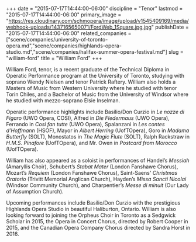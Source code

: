 +++
date = "2015-07-17T14:44:00-06:00"
discipline = "Tenor"
lastmod = "2015-07-17T14:44:00-06:00"
primary_image = "https://res.cloudinary.com/schmopera/image/upload/v1545409169/media/webhook-uploads/1437165650071/FordWeb_1Square.jpg.jpg"
publishDate = "2015-07-17T14:44:00-06:00"
related_companies = ["scene/companies/university-of-toronto-opera.md","scene/companies/highlands-opera-studio.md","scene/companies/halifax-summer-opera-festival.md"]
slug = "william-ford"
title = "William Ford"
+++

William Ford, tenor, is a recent graduate of the Technical Diploma in Operatic Performance program at the University of Toronto, studying with soprano Wendy Nielsen and tenor Patrick Raftery. William also holds a Masters of Music from Western University where he studied with tenor Torin Chiles, and a Bachelor of Music from the University of Windsor where he studied with mezzo-soprano Elsie Inselman.

Operatic performance highlights include Basilio/Don Curzio in *Le nozze di Figaro* (UWO Opera, COSI), Alfred in *Die Fledermaus* (UWO Opera), Ferrando in *Cosi fan tutte* (UWO Opera), Spalanzani in *Les contes d’Hoffmann* (HSOF), Mayor in *Albert Herring* (UofTOpera), Goro in *Madama Butterfly* (SOLT), Monostatos in *The Magic Flute* (SOLT), Ralph Rackstraw in *H.M.S. Pinafore* (UofTOpera), and Mr. Owen in *Postcard from Morocco* (UofTOpera).

William has also appeared as a soloist in performances of Handel’s *Messiah* (Amaryllis Choir), Schubert’s *Stabat Mater* (London Fanshawe Chorus), Mozart’s *Requiem* (London Fanshawe Chorus), Saint-Saens' *Christmas Oratorio* (Trivitt Memorial Anglican Church), Hayden’s *Missa Sancti Nicolai* (Windsor Community Church), and Charpentier’s *Messe di minuit* (Our Lady of Assumption Church).

Upcoming performances include Basilio/Don Curzio with the prestigious Highlands Opera Studio in beautiful Haliburton, Ontario. William is also looking forward to joining the Orpheus Choir in Toronto as a Sedgwick Scholar in 2015, the Opera in Concert Chorus, directed by Robert Cooper in 2015, and the Canadian Opera Company Chorus directed by Sandra Horst in 2016. 
